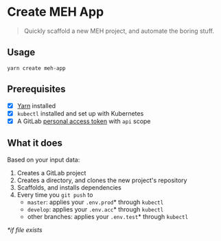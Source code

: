 # Create MEH App

> Quickly scaffold a new MEH project, and automate the boring stuff.

## Usage

```shell
yarn create meh-app
```

## Prerequisites

- [x] [Yarn](https://yarnpkg.com/) installed
- [x] `kubectl` installed and set up with Kubernetes
- [x] A GitLab [personal access token](https://gitlab.com/profile/personal_access_tokens) with `api` scope

## What it does

Based on your input data:

1. Creates a GitLab project
2. Creates a directory, and clones the new project's repository
3. Scaffolds, and installs dependencies
4. Every time you `git push` to
   - `master`: applies your `.env.prod`\* through `kubectl`
   - `develop`: applies your `.env.acc`\* through `kubectl`
   - other branches: applies your `.env.test`\* through `kubectl`

_\*if file exists_
